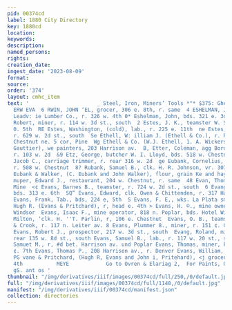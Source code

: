```yaml
---
pid: 00374cd
label: 1880 City Directory
key: 1880cd
location: 
keywords: 
description: 
named_persons: 
rights: 
creation_date: 
ingest_date: '2023-08-09'
format: 
source: 
order: '374'
layout: cmhc_item
text: '                      _ Steel, Iron, Miners’ Tools *"* $375: Ghesmac se                               Zz
  ERW EVA  6 RWIN, JOHN ‘EL, grocer, 306 e. 8th, r. same  4 ESHELMAN, JAMESF., treas,
  Leadv: ie Lumber Co., r. 326 w. 4th 0* Eshelman, John, bds. 321 e. 3d  EG Esser,
  Robert, miner, r. 114 w. 3d st., south  2 Estes, J. K., teamster W. S. Comer, 208
  0. 5th  RE Estes, Washington, (cold), lab., r. 225 e. 11th  ne Estes, William, teamster,
  r. 629 w. 2d st., south  Se Ethell, W: illiam J. (Ethell & Co.), r. Rische Bldg,
  Chestnut ne. 5 cor, Pine  Wg Ethell & Co. (W.J. Ethell, 1. A. Wickersham and W.
  Gauttier), we painters, 203 Harrison av.  B, Etter, Coleman, agg Borden & McElheny,
  r. 103 w. 2d  &9 Etz, George, butcher W. I. Lloyd, bds. 518 w. Chestnut  9% Etzensperger,
  Jacob C., carriage trimmer, r. rear 316 w. 2d  ge Eubank, Cornelius, (Eubank e ‘Waiker),
  r. 508 w. Chestnut  8? Rubank, Samuel B., clk. H. R. Johnson, vr. 307 w. Chestnut  Qe
  Eubank & Walker, (C. Eubank and John Walker), flour, grain Ke and hay, 508 w. Chestnut  O°
  muper, Edward J., restaurant, 204 w. Chestnut, r. same  48 Evan, Thomas, miner Muchakinock
  Mine  <¢ Evans, Barnes B., teamster, r. 724 w. 2d st., south  6 Evang, C. W., miner,
  bds. 313 e. 6th  SQ” Evans, Edward, clk. Owen & Chittenden, r. 317 Harrison av.  @
  Evans, Frank, Tab., bds, 224 e, 5th  S Evans, F. E,, wks. La Plata smelter. © Evans,
  Hugh R. (Evans & Pritchard), r, head e. 4th > Evans, H. ©., mine owner, bas. Hotel
  Windsor  Evans, Isaac F., mine operator, 818 n. Poplar, bds. Hotel Windsor © Evans,
  Milton, ‘clk. H. ''T. Parlin, r, 106 e. Chestnut  Evans, O. B., teamster Carlile
  & Crook, r. 117 n. Leiter av. 8 Evans, Plummer 8., miner, r. 151 ¢. Chestnut £4
  Evans, Robert J., prospector, 217 w. 3d st., south  Evang, Roland, miner, bds. al.
  rear 135 w. 8d st., south Evans, Samuel B., lab., r. 117 w. 20 st., south Evans,
  Samuet M., r, #d bet. Harrison av. und Poplar Evans, Thomas, miner, kds, head of
  ¢. 7th Evans, Thomas P., 208 Harrison av., r. Denver Evans, William, carpenter,
  PG vane & Pritchard, (Hugh R, Evans and John i, Pritehard), <j grocers, head e.
  4th           MEYE            Go to Ovren & Elariag 2,  For Paints, Oils, etc, eam
  gS. ant os '
thumbnail: "/img/derivatives/iiif/images/00374cd/full/250,/0/default.jpg"
full: "/img/derivatives/iiif/images/00374cd/full/1140,/0/default.jpg"
manifest: "/img/derivatives/iiif/00374cd/manifest.json"
collection: directories
---
```

